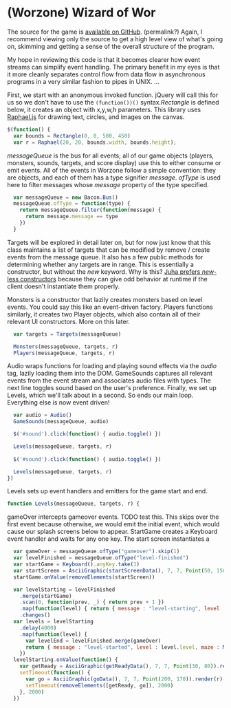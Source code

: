 # (Worzone) Wizard of Wor
The source for the game is [available on GitHub](https://github.com/raimohanska/worzone/blob/master/worzone.js). (permalink?) Again, I recommend viewing only the source to get a high level view of what's going on, skimming and getting a sense of the overall structure of the program.

My hope in reviewing this code is that it becomes clearer how event streams can simplify event handling. The primary benefit in my eyes is that it more cleanly separates control flow from data flow in asynchronous programs in a very similar fashion to pipes in UNIX. ...

First, we start with an anonymous invoked function. <span class=ref>jQuery will call this for us so we don't have to use the `(function())()` syntax.</span>*Rectangle* is defined below, it creates an object with x,y,w,h parameters. This library uses [Raphael.js](...) for drawing text, circles, and images on the canvas.

```javascript
$(function() {
  var bounds = Rectangle(0, 0, 500, 450)
  var r = Raphael(20, 20, bounds.width, bounds.height);
```

*messageQueue* is the bus for all events; all of our game objects (players, monsters, sounds, targets, and score display) use this to either consume or emit events. All of the events in Worzone follow a simple convention: they are objects, and each of them has a type signifier *message*. *ofType* is used here to filter messages whose *message* property of the type specified. 

```javascript
  var messageQueue = new Bacon.Bus()
  messageQueue.ofType = function(type) {
    return messageQueue.filter(function(message) {
      return message.message == type
    })
  }
```

Targets will be explored in detail later on, but for now just know that this class maintains a list of targets that can be modified by remove / create events from the message queue. It also has a few public methods for determining whether any targets are in range. This is essentially a constructor, but without the *new* keyword. Why is this? [Juha prefers *new*-less constructors](http://nullzzz.blogspot.com/2012/11/daddy-what-does-new-keyword-do.html) because they can give odd behavior at runtime if the client doesn't instantiate them properly.

Monsters is a constructor that lazily creates monsters based on level events. You could say this like an event-driven factory. Players functions similarly, it creates two Player objects, which also contain all of their relevant UI constructors. More on this later. 

```javascript
  var targets = Targets(messageQueue)

  Monsters(messageQueue, targets, r)
  Players(messageQueue, targets, r)
```

Audio wraps functions for loading and playing sound effects via the *audio* tag, lazily loading them into the DOM. GameSounds captures all relevant events from the event stream and associates audio files with types. The next line toggles sound based on the user's preference. Finally, we set up Levels, which we'll talk about in a second. So ends our main loop. Everything else is now event driven!

```javascript
  var audio = Audio()
  GameSounds(messageQueue, audio)

  $('#sound').click(function() { audio.toggle() })

  Levels(messageQueue, targets, r)
  
  $('#sound').click(function() { audio.toggle() })

  Levels(messageQueue, targets, r)
})
```

Levels sets up event handlers and emitters for the game start and end.
 
```javascript
function Levels(messageQueue, targets, r) {
```
gameOver intercepts gameover events. TODO test this. This skips over the first event because otherwise, we would emit the initial event, which would cause our splash screens below to appear. StartGame creates a Keyboard event handler and waits for any one key. The start screen instantiates a 
```javascript
  var gameOver = messageQueue.ofType("gameover").skip(1)
  var levelFinished = messageQueue.ofType("level-finished")
  var startGame = Keyboard().anyKey.take(1)
  var startScreen = AsciiGraphic(startScreenData(), 7, 7, Point(50, 150)).render(r).attr({ fill : "#F00"})
  startGame.onValue(removeElements(startScreen))

  var levelStarting = levelFinished
    .merge(startGame)
    .scan(0, function(prev, _) { return prev + 1 })
    .map(function(level) { return { message : "level-starting", level : level} })
    .changes()
  var levels = levelStarting
    .delay(4000)
    .map(function(level) {
      var levelEnd = levelFinished.merge(gameOver)
      return { message : "level-started", level : level.level, maze : Maze(level.level), levelEnd : levelEnd }
    })
  levelStarting.onValue(function() {
    var getReady = AsciiGraphic(getReadyData(), 7, 7, Point(30, 80)).render(r)
    setTimeout(function() {
      var go = AsciiGraphic(goData(), 7, 7, Point(200, 170)).render(r)
      setTimeout(removeElements([getReady, go]), 2000)
    }, 2000)
  })
